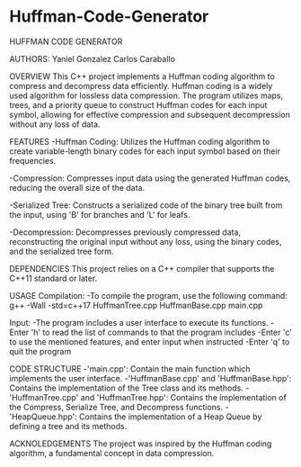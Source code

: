 # Huffman-Code-Generator
HUFFMAN CODE GENERATOR

AUTHORS:
Yaniel Gonzalez
Carlos Caraballo

OVERVIEW 
This C++ project implements a Huffman coding algorithm to compress and decompress data efficiently.
Huffman coding is a widely used algorithm for lossless data compression. The program utilizes maps, trees, 
and a priority queue to construct Huffman codes for each input symbol, allowing for effective compression 
and subsequent decompression without any loss of data.

FEATURES 
-Huffman Coding: 
Utilizes the Huffman coding algorithm to create variable-length binary codes for each input symbol based 
on their frequencies.

-Compression: 
Compresses input data using the generated Huffman codes, reducing the overall size of the data.

-Serialized Tree:
Constructs a serialized code of the binary tree built from the input, using 'B' for branches and 'L' for leafs.

-Decompression:
Decompresses previously compressed data, reconstructing the original input without any loss, using the binary codes,
and the serialized tree form.

DEPENDENCIES
This project relies on a C++ compiler that supports the C++11 standard or later.

USAGE
Compilation:
-To compile the program, use the following command:
    g++ -Wall -std=c++17 HuffmanTree.cpp HuffmanBase.cpp main.cpp

Input:
-The program includes a user interface to execute its functions.
    -Enter 'h' to read the list of commands to that the program includes
    -Enter 'c' to use the mentioned features, and enter input when instructed
    -Enter 'q' to quit the program

CODE STRUCTURE
-'main.cpp': Contain the main function which implements the user interface.
-'HuffmanBase.cpp' and 'HuffmanBase.hpp': Contains the implementation of the Tree class and its methods.
-'HuffmanTree.cpp' and 'HuffmanTree.hpp': Contains the implementation of the Compress, Serialize Tree,
  and Decompress functions.
-'HeapQueue.hpp': Contains the implementation of a Heap Queue by defining a tree and its methods.

ACKNOLEDGEMENTS
The project was inspired by the Huffman coding algorithm, a fundamental concept in data compression.
